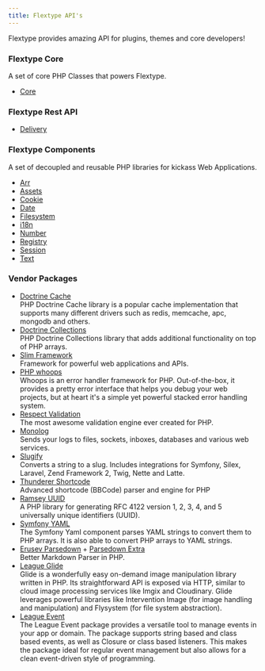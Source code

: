 ```yaml
---
title: Flextype API's
---
```


Flextype provides amazing API for plugins, themes and core developers!

### Flextype Core
A set of core PHP Classes that powers Flextype.

<ul>
    <li><a href="./api/core">Core</a></li>
</ul>

### Flextype Rest API

<ul>
    <li><a href="./api/delivery">Delivery</a></li>
</ul>

### Flextype Components
A set of decoupled and reusable PHP libraries for kickass Web Applications.

<ul>
    <li><a href="./api/arr">Arr</a></li>
    <li><a href="./api/assets">Assets</a></li>
    <li><a href="./api/cookie">Cookie</a></li>
    <li><a href="./api/date">Date</a></li>
    <li><a href="./api/filesystem">Filesystem</a></li>
    <li><a href="./api/i18n">i18n</a></li>
    <li><a href="./api/number">Number</a></li>
    <li><a href="./api/registry">Registry</a></li>
    <li><a href="./api/session">Session</a></li>
    <li><a href="./api/text">Text</a></li>
</ul>

### Vendor Packages

<ul>
    <li class="pb-4">
        <a href="https://www.doctrine-project.org/projects/cache.html">Doctrine Cache</a><br>
        PHP Doctrine Cache library is a popular cache implementation that supports many different drivers such as redis, memcache, apc, mongodb and others.
    </li>
    <li class="pb-4">
        <a href="https://www.doctrine-project.org/projects/collections.html">Doctrine Collections</a><br>
        PHP Doctrine Collections library that adds additional functionality on top of PHP arrays.
    </li>
    <li class="pb-4">
        <a href="http://www.slimframework.com">Slim Framework</a><br>
        Framework for powerful web applications and APIs.
    </li>
    <li class="pb-4">
        <a href="https://github.com/filp/whoops">PHP whoops</a><br>
        Whoops is an error handler framework for PHP. Out-of-the-box, it provides a pretty error interface that helps you debug your web projects, but at heart it's a simple yet powerful stacked error handling system.
    </li>
    <li class="pb-4">
        <a href="https://github.com/Respect/Validation">Respect Validation</a><br>
        The most awesome validation engine ever created for PHP.
    </li>
    <li class="pb-4">
        <a href="https://github.com/Seldaek/monolog">Monolog</a><br>
        Sends your logs to files, sockets, inboxes, databases and various web services.
    </li>
    <li class="pb-4">
        <a href="https://github.com/cocur/slugify">Slugify</a><br>
        Converts a string to a slug. Includes integrations for Symfony, Silex, Laravel, Zend Framework 2, Twig, Nette and Latte.
    </li>
    <li class="pb-4">
        <a href="https://github.com/thunderer/Shortcode">Thunderer Shortcode</a><br>
        Advanced shortcode (BBCode) parser and engine for PHP
    </li>
    <li class="pb-4">
        <a href="https://github.com/ramsey/uuid">Ramsey UUID</a><br>
        A PHP library for generating RFC 4122 version 1, 2, 3, 4, and 5 universally unique identifiers (UUID).
    </li>
    <li class="pb-4">
        <a href="https://symfony.com/doc/current/components/yaml.html">Symfony YAML</a><br>
        The Symfony Yaml component parses YAML strings to convert them to PHP arrays. It is also able to convert PHP arrays to YAML strings.
    </li>
    <li class="pb-4">
        <a href="https://github.com/erusev/parsedown">Erusev Parsedown</a> + <a href="https://github.com/erusev/parsedown-extra">Parsedown Extra</a><br>
        Better Markdown Parser in PHP.
    </li>
    <li class="pb-4">
        <a href="http://glide.thephpleague.com">League Glide</a><br>
        Glide is a wonderfully easy on-demand image manipulation library written in PHP. Its straightforward API is exposed via HTTP, similar to cloud image processing services like Imgix and Cloudinary. Glide leverages powerful libraries like Intervention Image (for image handling and manipulation) and Flysystem (for file system abstraction).
    </li>
    <li class="pb-4">
        <a href="http://event.thephpleague.com">League Event</a><br>
        The League Event package provides a versatile tool to manage events in your app or domain. The package supports string based and class based events, as well as Closure or class based listeners. This makes the package ideal for regular event management but also allows for a clean event-driven style of programming.
    </li>
</ul>

